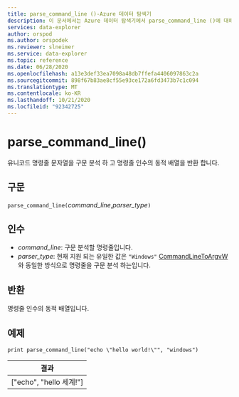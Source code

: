 ```yaml
---
title: parse_command_line ()-Azure 데이터 탐색기
description: 이 문서에서는 Azure 데이터 탐색기에서 parse_command_line ()에 대해 설명 합니다.
services: data-explorer
author: orspod
ms.author: orspodek
ms.reviewer: slneimer
ms.service: data-explorer
ms.topic: reference
ms.date: 06/28/2020
ms.openlocfilehash: a13e3def33ea7098a48db7ffefa4406097863c2a
ms.sourcegitcommit: 898f67b83ae8cf55e93ce172a6fd3473b7c1c094
ms.translationtype: MT
ms.contentlocale: ko-KR
ms.lasthandoff: 10/21/2020
ms.locfileid: "92342725"
---
```

# <a name="parse_command_line"></a>parse_command_line()

유니코드 명령줄 문자열을 구문 분석 하 고 명령줄 인수의 동적 배열을 반환 합니다.

## <a name="syntax"></a>구문

`parse_command_line(`*command_line*,*parser_type*`)`

## <a name="arguments"></a>인수

* *command_line*: 구문 분석할 명령줄입니다.
* *parser_type*: 현재 지원 되는 유일한 값은 `"Windows"` [CommandLineToArgvW](/windows/win32/api/shellapi/nf-shellapi-commandlinetoargvw)와 동일한 방식으로 명령줄을 구문 분석 하는입니다.

## <a name="returns"></a>반환

명령줄 인수의 동적 배열입니다.

## <a name="example"></a>예제

<!-- csl: https://help.kusto.windows.net:443/Samples -->
```kusto
print parse_command_line("echo \"hello world!\"", "windows")
```

|결과|
|---|
|["echo", "hello 세계!"]|